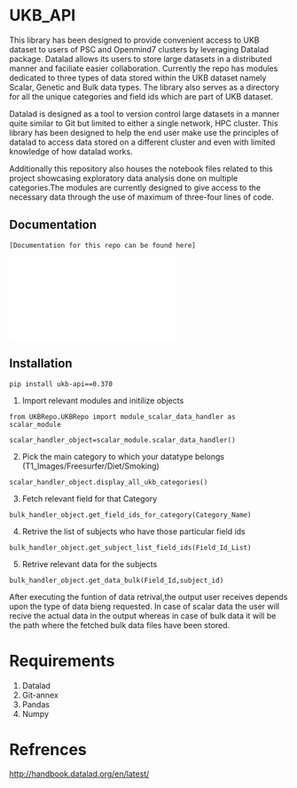 # UKB_API

This library has been designed to provide convenient access to UKB dataset to users of PSC and Openmind7 clusters by leveraging Datalad package. Datalad allows its users to store large datasets in a distributed manner and faciliate easier collaboration. Currently the repo has modules dedicated to three types of data stored within the UKB dataset namely Scalar, Genetic and Bulk data types. The library also serves as a directory for all the unique categories and field ids which are part of UKB dataset. 

Datalad is designed as a tool to version control large datasets in a manner quite similar to Git but limited to either a single network, HPC cluster. This library has been designed to help the end user make use the principles of datalad to access data stored on a different cluster and even with limited knowledge of how datalad works.

Additionally this repository also houses the notebook files related to this project showcasing exploratory data analysis done on multiple categories.The modules are currently designed to give access to the necessary data through the use of maximum of three-four lines of code.
## Documentation
```
[Documentation for this repo can be found here]
```

![Documentation](docs/build/html/index.html)



## Installation
```
pip install ukb-api==0.370

```

1. Import relevant modules and initilize objects
```
from UKBRepo.UKBRepo import module_scalar_data_handler as scalar_module

scalar_handler_object=scalar_module.scalar_data_handler()
```
2. Pick the main category to which your datatype belongs (T1_Images/Freesurfer/Diet/Smoking)
```
scalar_handler_object.display_all_ukb_categories()
```
3. Fetch relevant field for that Category
```
bulk_handler_object.get_field_ids_for_category(Category_Name)
```
4. Retrive the list of subjects who have those particular field ids
```
bulk_handler_object.get_subject_list_field_ids(Field_Id_List)
```
5. Retrive relevant data for the subjects
```
bulk_handler_object.get_data_bulk(Field_Id,subject_id)
```

After executing the funtion of data retrival,the output user receives depends upon the type of data bieng requested. In case of scalar data the user will recive the actual data in the output whereas in case of bulk data it will be the path where the fetched bulk data files have been stored. 

# Requirements

1. Datalad
2. Git-annex
3. Pandas
4. Numpy

# Refrences

http://handbook.datalad.org/en/latest/
